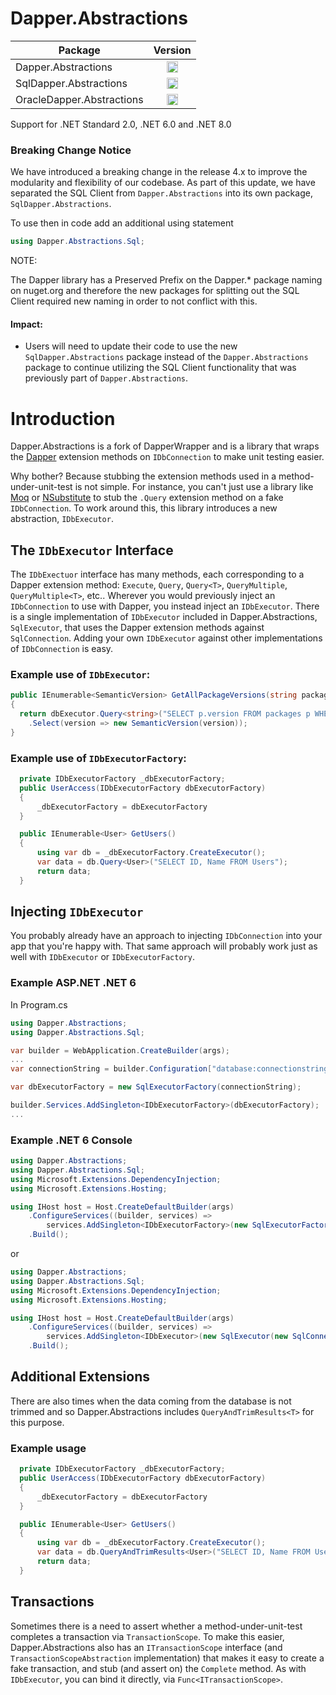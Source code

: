 # Dapper.Abstractions

| Package   |     Version     |
|----------|:-------------:|
| Dapper.Abstractions |<a href="https://badge.fury.io/nu/Dapper.Abstractions"><img src="https://badge.fury.io/nu/Dapper.Abstractions.svg" alt="NuGet version" height="18"></a> |
| SqlDapper.Abstractions |<a href="https://badge.fury.io/nu/SqlDapper.Abstractions"><img src="https://badge.fury.io/nu/SqlDapper.Abstractions.svg" alt="NuGet version" height="18"></a>|
| OracleDapper.Abstractions |<a href="https://badge.fury.io/nu/	OracleDapper.Abstractions"><img src="https://badge.fury.io/nu/OracleDapper.Abstractions.svg" alt="NuGet version" height="18"></a>|

Support for .NET Standard 2.0, .NET 6.0 and .NET 8.0

### **Breaking Change Notice**

We have introduced a breaking change in the release 4.x to improve the modularity and flexibility of our codebase. As part of this update, we have separated the SQL Client from `Dapper.Abstractions` into its own package, `SqlDapper.Abstractions`.

To use then in code add an additional using statement

```csharp
using Dapper.Abstractions.Sql;
```

NOTE: 

The Dapper library has a Preserved Prefix on the Dapper.* package naming on nuget.org and therefore the new packages for splitting out the SQL Client required new naming in order to not conflict with this.

#### Impact:
- Users will need to update their code to use the new `SqlDapper.Abstractions` package instead of the `Dapper.Abstractions` package to continue utilizing the SQL Client functionality that was previously part of `Dapper.Abstractions`.

# Introduction

Dapper.Abstractions is a fork of DapperWrapper and is a library that wraps the [Dapper](https://github.com/StackExchange/dapper-dot-net) extension methods on `IDbConnection` to make unit testing easier.

Why bother? Because stubbing the extension methods used in a method-under-unit-test is not simple. For instance, you can't just use a library like [Moq](https://github.com/moq/moq4) or [NSubstitute](http://nsubstitute.github.io/) to stub the `.Query` extension method on a fake `IDbConnection`. To work around this, this library introduces a new abstraction, `IDbExecutor`.

## The `IDbExecutor` Interface

The `IDbExectuor` interface has many methods, each corresponding to a Dapper extension method: `Execute`, `Query`, `Query<T>`, `QueryMultiple`, `QueryMultiple<T>`, etc.. Wherever you would previously inject an `IDbConnection` to use with Dapper, you instead inject an `IDbExecutor`. There is a single implementation of `IDbExecutor` included in Dapper.Abstractions, `SqlExecutor`, that uses the Dapper extension methods against `SqlConnection`. Adding your own `IDbExecutor` against other implementations of `IDbConnection` is easy.

### Example use of `IDbExecutor`:

```C#
public IEnumerable<SemanticVersion> GetAllPackageVersions(string packageId, IDbExecutor dbExecutor)
{
  return dbExecutor.Query<string>("SELECT p.version FROM packages p WHERE p.id = @packageId", new { packageId })
    .Select(version => new SemanticVersion(version));
}
```

### Example use of `IDbExecutorFactory`:

```C#
  private IDbExecutorFactory _dbExecutorFactory;
  public UserAccess(IDbExecutorFactory dbExecutorFactory)
  {
      _dbExecutorFactory = dbExecutorFactory
  }

  public IEnumerable<User> GetUsers()
  {
      using var db = _dbExecutorFactory.CreateExecutor();
      var data = db.Query<User>("SELECT ID, Name FROM Users");
      return data;
  }
```

## Injecting `IDbExecutor`

You probably already have an approach to injecting `IDbConnection` into your app that you're happy with. That same approach will probably work just as well with `IDbExecutor` or `IDbExecutorFactory`.

### Example ASP.NET .NET 6

In Program.cs

```C#
using Dapper.Abstractions;
using Dapper.Abstractions.Sql;

var builder = WebApplication.CreateBuilder(args);
...
var connectionString = builder.Configuration["database:connectionstring"];

var dbExecutorFactory = new SqlExecutorFactory(connectionString);

builder.Services.AddSingleton<IDbExecutorFactory>(dbExecutorFactory);
...
```

### Example .NET 6 Console

```C#
using Dapper.Abstractions;
using Dapper.Abstractions.Sql;
using Microsoft.Extensions.DependencyInjection;
using Microsoft.Extensions.Hosting;

using IHost host = Host.CreateDefaultBuilder(args)
    .ConfigureServices((builder, services) =>
        services.AddSingleton<IDbExecutorFactory>(new SqlExecutorFactory(builder.Configuration["DatabaseConnectionString"])))
    .Build();

```
or
```C#
using Dapper.Abstractions;
using Dapper.Abstractions.Sql;
using Microsoft.Extensions.DependencyInjection;
using Microsoft.Extensions.Hosting;

using IHost host = Host.CreateDefaultBuilder(args)
    .ConfigureServices((builder, services) =>
        services.AddSingleton<IDbExecutor>(new SqlExecutor(new SqlConnection(builder.Configuration["DatabaseConnectionString"]))))
    .Build();
```

## Additional Extensions

There are also times when the data coming from the database is not trimmed and so Dapper.Abstractions includes `QueryAndTrimResults<T>` for this purpose.

### Example usage

```C#
  private IDbExecutorFactory _dbExecutorFactory;
  public UserAccess(IDbExecutorFactory dbExecutorFactory)
  {
      _dbExecutorFactory = dbExecutorFactory
  }

  public IEnumerable<User> GetUsers()
  {
      using var db = _dbExecutorFactory.CreateExecutor();
      var data = db.QueryAndTrimResults<User>("SELECT ID, Name FROM Users");
      return data;
  }
```

## Transactions

Sometimes there is a need to assert whether a method-under-unit-test completes a transaction via `TransactionScope`. To make this easier, Dapper.Abstractions also has an `ITransactionScope` interface (and `TransactionScopeAbstraction` implementation) that makes it easy to create a fake transaction, and stub (and assert on) the `Complete` method. As with `IDbExecutor`, you can bind it directly, via `Func<ITransactionScope>`.
